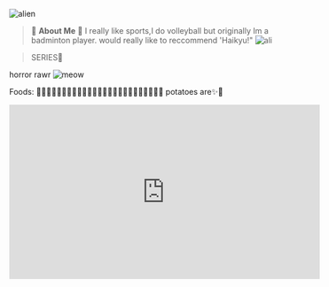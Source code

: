 ![alien](https://i.pinimg.com/564x/2f/74/d9/2f74d9a2ee6ab779258d448b073d3ab2.jpg)

> 👾 **About Me** 👾 
  I really like sports,I do volleyball but originally Im a badminton player.
  would really like to reccommend 'Haikyu!"
  ![ali](https://i.pinimg.com/564x/a6/75/38/a67538552395bca76dcf80d1d0aad122.jpg)

> SERIES🥶

horror rawr
 ![meow](https://i.pinimg.com/564x/b1/c7/dd/b1c7dd2b4233230c31656922f009fe9b.jpg)

  Foods: 🍇🥔🥐🧇🍗🥩🥓🍔🍟🍕🥣🍜🍤🥡🍦🍧🍨🍪🍩🍫🍬🍭🍹🥤🧃
  potatoes are✨🥔

<iframe width="560" height="315" src="https://www.youtube.com/embed/gnKHBDnEXPs" title="YouTube video player" frameborder="0" allow="accelerometer; autoplay; clipboard-write; encrypted-media; gyroscope; picture-in-picture; web-share" allowfullscreen></iframe>
